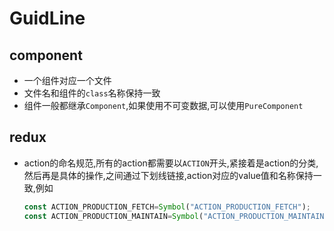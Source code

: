 # GuidLine

## component

- 一个组件对应一个文件
- 文件名和组件的`class`名称保持一致
- 组件一般都继承`Component`,如果使用不可变数据,可以使用`PureComponent`

## redux

- action的命名规范,所有的action都需要以`ACTION`开头,紧接着是action的分类,
  然后再是具体的操作,之间通过下划线链接,action对应的value值和名称保持一致,例如

  ```javascript
  const ACTION_PRODUCTION_FETCH=Symbol("ACTION_PRODUCTION_FETCH");
  const ACTION_PRODUCTION_MAINTAIN=Symbol("ACTION_PRODUCTION_MAINTAIN");
  ```